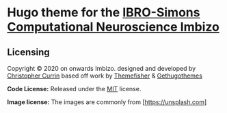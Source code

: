 # Hugo theme for the [IBRO-Simons Computational Neuroscience Imbizo](https://imbizo.africa)

## Licensing

Copyright &copy; 2020 on onwards Imbizo.
designed and developed by [Christopher Currin](https://github.com/ChrisCurrin) based off work by [Themefisher](https://themefisher.com) & [Gethugothemes](https://gethugothemes.com)

**Code License:** Released under the [MIT](https://github.com/themefisher/kross-hugo/blob/master/LICENSE) license.

**Image license:** The images are commonly from [https://unsplash.com]
